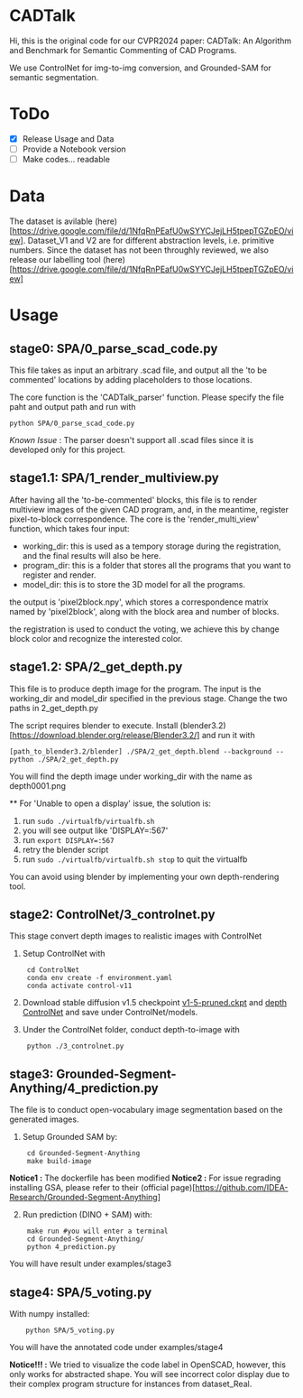 # CADTalk

Hi, this is the original code for our CVPR2024 paper: CADTalk: An Algorithm and Benchmark for Semantic Commenting of CAD Programs.

We use ControlNet for img-to-img conversion, and Grounded-SAM for semantic segmentation.

# ToDo

- [x] Release Usage and Data 
- [ ] Provide a Notebook version
- [ ] Make codes... readable

# Data

The dataset is avilable (here)[https://drive.google.com/file/d/1NfqRnPEafU0wSYYCJejLH5tpepTGZpEO/view]. Dataset_V1 and V2 are for different abstraction levels, i.e. primitive numbers. Since the dataset has not been throughly reviewed, we also release our labelling tool (here)[https://drive.google.com/file/d/1NfqRnPEafU0wSYYCJejLH5tpepTGZpEO/view]

# Usage

## stage0: SPA/0_parse_scad_code.py

This file takes as input an arbitrary .scad file, and output all the 'to be commented' locations by adding placeholders to those locations.

The core function is the 'CADTalk_parser' function. Please specify the file paht and output path and run with 

    python SPA/0_parse_scad_code.py

*Known Issue* : The parser doesn't support all .scad files since it is developed only for this project.

## stage1.1: SPA/1_render_multiview.py

After having all the 'to-be-commented' blocks, this file is to render multiview images of the given CAD program, and, in the meantime, register pixel-to-block correspondence. The core is the 'render_multi_view' function, which takes four input:

- working_dir: this is used as a tempory storage during the registration, and the final results will also be here.
- program_dir: this is a folder that stores all the programs that you want to register and render.
- model_dir: this is to store the 3D model for all the programs.

the output is 'pixel2block.npy', which stores a correspondence matrix named by 'pixel2block', along with the block area and number of blocks.

the registration is used to conduct the voting, we achieve this by change block color and recognize the interested color.

## stage1.2: SPA/2_get_depth.py

This file is to produce depth image for the program. The input is the working_dir and model_dir specified in the previous stage. Change the two paths in 2_get_depth.py

The script requires blender to execute. Install (blender3.2)[https://download.blender.org/release/Blender3.2/] and run it with


    [path_to_blender3.2/blender] ./SPA/2_get_depth.blend --background --python ./SPA/2_get_depth.py 


You will find the depth image under working_dir with the name as depth0001.png

** For 'Unable to open a display' issue, the solution is:
1. run ``sudo ./virtualfb/virtualfb.sh `` 
2. you will see output like 'DISPLAY=:567'
3. run ``export DISPLAY=:567``
4. retry the blender script
5. run ``sudo ./virtualfb/virtualfb.sh stop`` to quit the virtualfb

You can avoid using blender by implementing your own depth-rendering tool.

## stage2: ControlNet/3_controlnet.py

This stage convert depth images to realistic images with ControlNet

1. Setup ControlNet with

        cd ControlNet
        conda env create -f environment.yaml
        conda activate control-v11

2. Download stable diffusion v1.5 checkpoint [v1-5-pruned.ckpt](https://huggingface.co/botp/stable-diffusion-v1-5/resolve/main/v1-5-pruned.ckpt?download=true)
 and [depth ControlNet](https://huggingface.co/lllyasviel/ControlNet-v1-1/resolve/main/control_v11f1p_sd15_depth.pth?download=true) and save under ControlNet/models.

2. Under the ControlNet folder, conduct depth-to-image with

        python ./3_controlnet.py

## stage3: Grounded-Segment-Anything/4_prediction.py

The file is to conduct open-vocabulary image segmentation based on the generated images.

1. Setup Grounded SAM by:

        cd Grounded-Segment-Anything
        make build-image
        
**Notice1 :** The dockerfile has been modified
**Notice2 :** For issue regrading installing GSA, please refer to their (official page)[https://github.com/IDEA-Research/Grounded-Segment-Anything]

2. Run prediction (DINO + SAM) with:

        make run #you will enter a terminal
        cd Grounded-Segment-Anything/
        python 4_prediction.py 

You will have result under examples/stage3

## stage4: SPA/5_voting.py

With numpy installed:

        python SPA/5_voting.py

You will have the annotated code under examples/stage4

**Notice!!! :** We tried to visualize the code label in OpenSCAD, however, this only works for abstracted shape. You will see incorrect color display due to their complex program structure for instances from dataset_Real.



